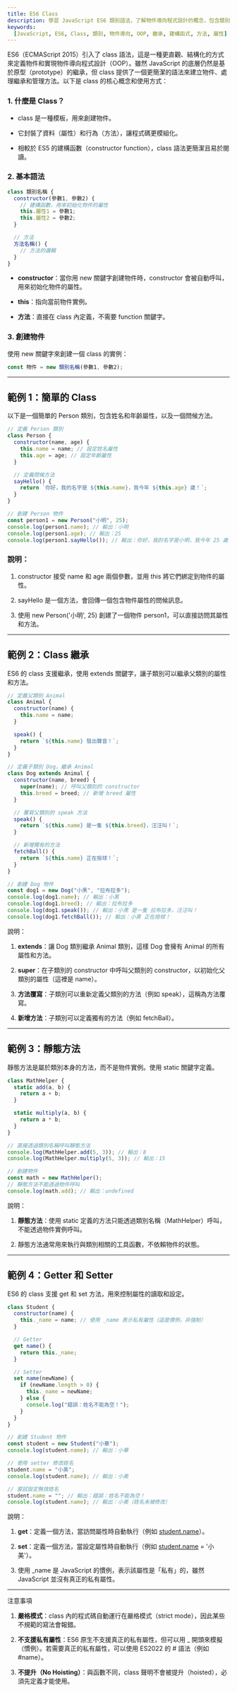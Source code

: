 ```yaml
---
title: ES6 Class
description: 學習 JavaScript ES6 類別語法，了解物件導向程式設計的概念，包含類別定義、繼承、方法、屬性等核心功能
keywords:
  [JavaScript, ES6, Class, 類別, 物件導向, OOP, 繼承, 建構函式, 方法, 屬性]
---
```


ES6（ECMAScript 2015）引入了 class 語法，這是一種更直觀、結構化的方式來定義物件和實現物件導向程式設計（OOP）。雖然 JavaScript 的底層仍然是基於原型（prototype）的繼承，但 class 提供了一個更簡潔的語法來建立物件、處理繼承和管理方法。以下是 class 的核心概念和使用方式：

### 1\. 什麼是 Class？

- class 是一種模板，用來創建物件。

- 它封裝了資料（屬性）和行為（方法），讓程式碼更模組化。

- 相較於 ES5 的建構函數（constructor function），class 語法更簡潔且易於閱讀。

### 2\. 基本語法

```javascript
class 類別名稱 {
  constructor(參數1, 參數2) {
    // 建構函數，用來初始化物件的屬性
    this.屬性1 = 參數1;
    this.屬性2 = 參數2;
  }

  // 方法
  方法名稱() {
    // 方法的邏輯
  }
}
```

- **constructor**：當你用 new 關鍵字創建物件時，constructor 會被自動呼叫，用來初始化物件的屬性。

- **this**：指向當前物件實例。

- **方法**：直接在 class 內定義，不需要 function 關鍵字。

### 3\. 創建物件

使用 new 關鍵字來創建一個 class 的實例：

```javascript
const 物件 = new 類別名稱(參數1, 參數2);
```

---

## 範例 1：簡單的 Class

以下是一個簡單的 Person 類別，包含姓名和年齡屬性，以及一個問候方法。

```javascript
// 定義 Person 類別
class Person {
  constructor(name, age) {
    this.name = name; // 設定姓名屬性
    this.age = age; // 設定年齡屬性
  }

  // 定義問候方法
  sayHello() {
    return `你好，我的名字是 ${this.name}，我今年 ${this.age} 歲！`;
  }
}

// 創建 Person 物件
const person1 = new Person("小明", 25);
console.log(person1.name); // 輸出：小明
console.log(person1.age); // 輸出：25
console.log(person1.sayHello()); // 輸出：你好，我的名字是小明，我今年 25 歲！
```

### 說明：

1. constructor 接受 name 和 age 兩個參數，並用 this 將它們綁定到物件的屬性。

2. sayHello 是一個方法，會回傳一個包含物件屬性的問候訊息。

3. 使用 new Person('小明', 25) 創建了一個物件 person1，可以直接訪問其屬性和方法。

---

## 範例 2：Class 繼承

ES6 的 class 支援繼承，使用 extends 關鍵字，讓子類別可以繼承父類別的屬性和方法。

```javascript
// 定義父類別 Animal
class Animal {
  constructor(name) {
    this.name = name;
  }

  speak() {
    return `${this.name} 發出聲音！`;
  }
}

// 定義子類別 Dog，繼承 Animal
class Dog extends Animal {
  constructor(name, breed) {
    super(name); // 呼叫父類別的 constructor
    this.breed = breed; // 新增 breed 屬性
  }

  // 覆寫父類別的 speak 方法
  speak() {
    return `${this.name} 是一隻 ${this.breed}，汪汪叫！`;
  }

  // 新增獨有的方法
  fetchBall() {
    return `${this.name} 正在撿球！`;
  }
}

// 創建 Dog 物件
const dog1 = new Dog("小黑", "拉布拉多");
console.log(dog1.name); // 輸出：小黑
console.log(dog1.breed); // 輸出：拉布拉多
console.log(dog1.speak()); // 輸出：小黑 是一隻 拉布拉多，汪汪叫！
console.log(dog1.fetchBall()); // 輸出：小黑 正在撿球！
```

說明：

1. **extends**：讓 Dog 類別繼承 Animal 類別，這樣 Dog 會擁有 Animal 的所有屬性和方法。

2. **super**：在子類別的 constructor 中呼叫父類別的 constructor，以初始化父類別的屬性（這裡是 name）。

3. **方法覆寫**：子類別可以重新定義父類別的方法（例如 speak），這稱為方法覆寫。

4. **新增方法**：子類別可以定義獨有的方法（例如 fetchBall）。

---

## 範例 3：靜態方法

靜態方法是屬於類別本身的方法，而不是物件實例。使用 static 關鍵字定義。

```javascript
class MathHelper {
  static add(a, b) {
    return a + b;
  }

  static multiply(a, b) {
    return a * b;
  }
}

// 直接透過類別名稱呼叫靜態方法
console.log(MathHelper.add(5, 3)); // 輸出：8
console.log(MathHelper.multiply(5, 3)); // 輸出：15

// 創建物件
const math = new MathHelper();
// 靜態方法不能透過物件呼叫
console.log(math.add); // 輸出：undefined
```

說明：

1. **靜態方法**：使用 static 定義的方法只能透過類別名稱（MathHelper）呼叫，不能透過物件實例呼叫。

2. 靜態方法通常用來執行與類別相關的工具函數，不依賴物件的狀態。

---

## 範例 4：Getter 和 Setter

ES6 的 class 支援 get 和 set 方法，用來控制屬性的讀取和設定。

```javascript
class Student {
  constructor(name) {
    this._name = name; // 使用 _name 表示私有屬性（這是慣例，非強制）
  }

  // Getter
  get name() {
    return this._name;
  }

  // Setter
  set name(newName) {
    if (newName.length > 0) {
      this._name = newName;
    } else {
      console.log("錯誤：姓名不能為空！");
    }
  }
}

// 創建 Student 物件
const student = new Student("小華");
console.log(student.name); // 輸出：小華

// 使用 setter 修改姓名
student.name = "小美";
console.log(student.name); // 輸出：小美

// 嘗試設定無效姓名
student.name = ""; // 輸出：錯誤：姓名不能為空！
console.log(student.name); // 輸出：小美（姓名未被修改）
```

說明：

1. **get**：定義一個方法，當訪問屬性時自動執行（例如 [student.name](student.name)）。

2. **set**：定義一個方法，當設定屬性時自動執行（例如 [student.name](student.name) = '小美'）。

3. 使用 \_name 是 JavaScript 的慣例，表示該屬性是「私有」的，雖然 JavaScript 並沒有真正的私有屬性。

---

注意事項

1. **嚴格模式**：class 內的程式碼自動運行在嚴格模式（strict mode），因此某些不規範的寫法會報錯。

2. **不支援私有屬性**：ES6 原生不支援真正的私有屬性，但可以用 \_ 開頭來模擬（慣例）。若需要真正的私有屬性，可以使用 ES2022 的 # 語法（例如 #name）。

3. **不提升（No Hoisting）**：與函數不同，class 聲明不會被提升（hoisted），必須先定義才能使用。
